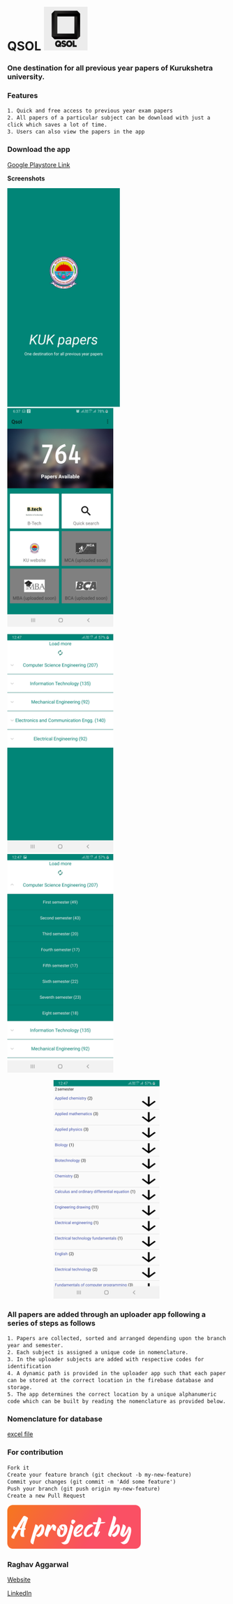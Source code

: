 # QSOL  <img src="/Screenshots/newlogo2.jpg" height="100">

### One destination for all previous year papers of Kurukshetra university.


### Features
```Plain
1. Quick and free access to previous year exam papers
2. All papers of a particular subject can be download with just a click which saves a lot of time.
3. Users can also view the papers in the app

```


### Download the app
[Google Playstore Link](https://play.google.com/store/apps/details?id=com.application.kurukshetrauniversitypapers )


**Screenshots**

<img src="/Screenshots/Splashscreen.jpg" height="500"> &nbsp;&nbsp;&nbsp;&nbsp;&nbsp;&nbsp;&nbsp;&nbsp;&nbsp;&nbsp;&nbsp;&nbsp;&nbsp;&nbsp;&nbsp;&nbsp;&nbsp;&nbsp;&nbsp;&nbsp; <img src="/Screenshots/Dashboard.jpg" height="500">

<img src="/Screenshots/Expendablelist.jpg" height="500">  &nbsp;&nbsp;&nbsp;&nbsp;&nbsp;&nbsp;&nbsp;&nbsp;&nbsp;&nbsp;&nbsp;&nbsp;&nbsp;&nbsp;&nbsp;&nbsp;&nbsp;&nbsp;&nbsp;&nbsp;&nbsp;&nbsp;&nbsp;<img src="/Screenshots/expanded.jpg" height="500">

 &nbsp;&nbsp;&nbsp;&nbsp;&nbsp;&nbsp;&nbsp;&nbsp;&nbsp;&nbsp;&nbsp;&nbsp;&nbsp;&nbsp;&nbsp;&nbsp;&nbsp;&nbsp;&nbsp;&nbsp;&nbsp;&nbsp;&nbsp;&nbsp;&nbsp;&nbsp; <img src="/Screenshots/subjectlsit.jpg" height="500">





### All papers are added through an uploader app following a series of steps as follows

```Plain
1. Papers are collected, sorted and arranged depending upon the branch year and semester.
2. Each subject is assigned a unique code in nomenclature.
3. In the uploader subjects are added with respective codes for identification
4. A dynamic path is provided in the uploader app such that each paper can be stored at the correct location in the firebase database and storage.
5. The app determines the correct location by a unique alphanumeric code which can be built by reading the nomenclature as provided below.

```

### Nomenclature for database

[excel file](Nomenclature)


### For contribution
```
Fork it
Create your feature branch (git checkout -b my-new-feature)
Commit your changes (git commit -m 'Add some feature')
Push your branch (git push origin my-new-feature)
Create a new Pull Request
```


<img src="/Screenshots/gitone.png" height="100">

### Raghav Aggarwal

[Website](https://elegant-bassi-f1c949.netlify.app/ )

[LinkedIn](https://www.linkedin.com/in/raghav-aggarwal-74b873143/)
